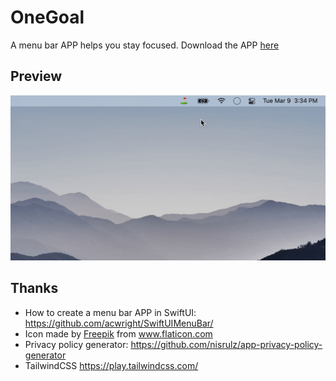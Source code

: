 # OneGoal

A menu bar APP helps you stay focused. Download the APP [here](https://github.com/timqian/one-goal/releases/)

## Preview

![](./assets/preview.gif)

## Thanks

- How to create a menu bar APP in SwiftUI: https://github.com/acwright/SwiftUIMenuBar/
- Icon made by <a href="https://www.freepik.com" title="Freepik">Freepik</a> from <a href="https://www.flaticon.com/" title="Flaticon">www.flaticon.com</a>
- Privacy policy generator: https://github.com/nisrulz/app-privacy-policy-generator
- TailwindCSS https://play.tailwindcss.com/